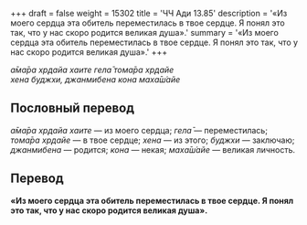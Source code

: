 +++
draft = false
weight = 15302
title = 'ЧЧ Ади 13.85'
description = '«Из моего сердца эта обитель переместилась в твое сердце. Я понял это так, что у нас скоро родится великая душа».'
summary = '«Из моего сердца эта обитель переместилась в твое сердце. Я понял это так, что у нас скоро родится великая душа».'
+++

_а̄ма̄ра хр̣дайа хаите гела̄ тома̄ра хр̣дайе  
хена буджхи, джанмибена кона маха̄ш́айе_

## Пословный перевод

_а̄ма̄ра_ _хр̣дайа_ _хаите_ — из моего сердца; _гела̄_ — переместилась; _тома̄ра_ _хр̣дайе_ — в твое сердце; _хена_ — из этого; _буджхи_ — заключаю; _джанмибена_ — родится; _кона_ — некая; _маха̄ш́айе_ — великая личность.

## Перевод

**«Из моего сердца эта обитель переместилась в твое сердце. Я понял это так, что у нас скоро родится великая душа».**
